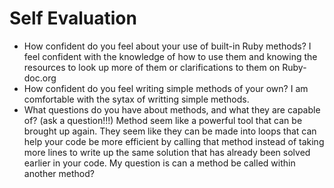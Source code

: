 # Self Evaluation

- How confident do you feel about your use of built-in Ruby methods?
I feel confident with the knowledge of how to use them and knowing the resources to look up more of them or clarifications to them on Ruby-doc.org
- How confident do you feel writing simple methods of your own?
I am comfortable with the sytax of writting simple methods.
- What questions do you have about methods, and what they are capable of? (ask a question!!!)
Method seem like a powerful tool that can be brought up again. They seem like they can be made into loops that can help your code be more efficient by calling that method instead of taking more lines to write up the same solution that has already been solved earlier in your code. My question is can a method be called within another method?